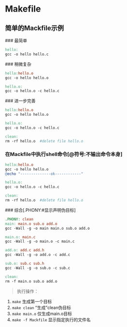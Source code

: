 # Makefile

## 简单的Mackfile示例

### 最简单

```Makefile
hello:
gcc -o hello hello.c
```

### 稍微复杂

```makefile
hello:hello.o
gcc -o hello hello.o

hello.o:
gcc -o hello.o -c hello.c
```

### 进一步完善

```makefile
hello:hello.o
gcc -o hello hello.o

hello.o:
gcc -o hello.o -c hello.c

clean:
rm -rf hello.o  #delete file hello.o
```

### 在Mackfile中执行shell命令[@符号:不输出命令本身]

```makefile
hello:hello.o
gcc -o hello hello.o
@echo "--------------ok------------"

hello.o:
gcc -o hello.o -c hello.c

clean:
rm -rf hello.o  #delete file hello.o
```

### 综合[.PHONY:#显示声明伪目标]

```MAKEFILE
.PHONY: clean
main: main.o sub.o add.o
gcc -Wall -g -o main main.o sub.o add.o

main.o: main.c
gcc -Wall -g -o main.o -c main.c

add.o: add.c add.h
gcc -Wall -g -o add.o -c add.c

sub.o: sub.c sub.h
gcc -Wall -g -o sub.o -c sub.c

clean:
rm -f main.o sub.o add.o
```

> 执行操作：

1. `make` 生成第一个目标
2. `make clean` “生成”clean伪目标
3. `make main.o` 仅生成main.o目标
4. `make -f Mackfile` 显示指定执行的文件名

